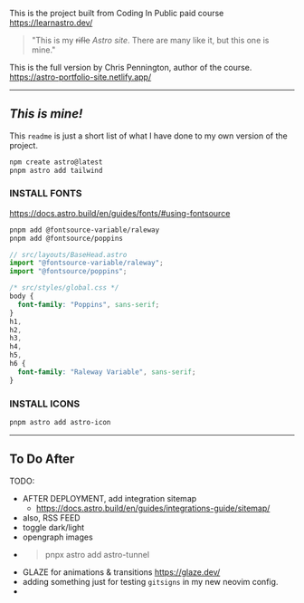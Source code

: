 This is the project built from Coding In Public paid course https://learnastro.dev/

> "This is my ~~rifle~~ _Astro site_. There are many like it, but this one is mine."

This is the full version by Chris Pennington, author of the course.
https://astro-portfolio-site.netlify.app/

---

## _This is mine!_

This `readme` is just a short list of what I have done to my own version of the project.

```sh
npm create astro@latest
pnpm astro add tailwind
```

### INSTALL FONTS

https://docs.astro.build/en/guides/fonts/#using-fontsource

```sh
pnpm add @fontsource-variable/raleway
pnpm add @fontsource/poppins
```

```js
// src/layouts/BaseHead.astro
import "@fontsource-variable/raleway";
import "@fontsource/poppins";
```

```css
/* src/styles/global.css */
body {
  font-family: "Poppins", sans-serif;
}
h1,
h2,
h3,
h4,
h5,
h6 {
  font-family: "Raleway Variable", sans-serif;
}
```

### INSTALL ICONS

```sh
pnpm astro add astro-icon
```

---

<!-- Saturday, April 13, 2024 @ 07:39:48 PM -->

## To Do After

TODO:

- AFTER DEPLOYMENT, add integration sitemap
  - https://docs.astro.build/en/guides/integrations-guide/sitemap/
- also, RSS FEED
- toggle dark/light
- opengraph images
- > pnpx astro add astro-tunnel
- GLAZE for animations & transitions https://glaze.dev/
- adding something just for testing `gitsigns` in my new neovim config.
-
